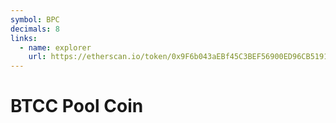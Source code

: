 ```yaml
---
symbol: BPC
decimals: 8
links:
  - name: explorer
    url: https://etherscan.io/token/0x9F6b043aEBf45C3BEF56900ED96CB5191A68998D
---
```


# BTCC Pool Coin
